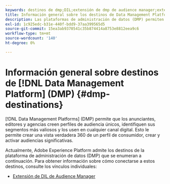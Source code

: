 ```yaml
---
keywords: destinos de dmp;DIL;extensión de dmp de audience manager;extensión de dmp;plataforma de administración de datos;destinos de plataforma de administración de datos
title: Información general sobre los destinos de Data Management Platform (DMP)
description: Las plataformas de administración de datos (DMP) permiten a los anunciantes, editores y agencias crear perfiles de audiencia únicos, identificar sus segmentos más valiosos y utilizarlos en cualquier canal digital. Esto le permite crear una vista verdadera 360 de un perfil de consumidor, crear y activar audiencias significativas.
exl-id: 1c925edc-b31e-440f-bdd9-37aa399565d5
source-git-commit: 15ea3ab9370541c35b874414a8753e8812eea9c6
workflow-type: tm+mt
source-wordcount: '140'
ht-degree: 0%

---
```


# Información general sobre destinos de [!DNL Data Management Platform] (DMP) {#dmp-destinations}

[!DNL Data Management Platforms] (DMP) permite que los anunciantes, editores y agencias creen perfiles de audiencia únicos, identifiquen sus segmentos más valiosos y los usen en cualquier canal digital. Esto le permite crear una vista verdadera 360 de un perfil de consumidor, crear y activar audiencias significativas.

Actualmente, Adobe Experience Platform admite los destinos de la plataforma de administración de datos (DMP) que se enumeran a continuación. Para obtener información sobre cómo conectarse a estos destinos, consulte los vínculos individuales:

* [Extensión de DIL de Audience Manager](aam-dil-extension.md)
